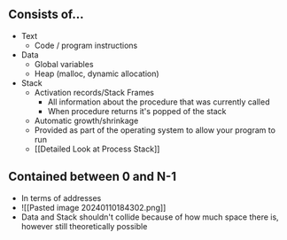 ## Consists of...
- Text
	- Code / program instructions
- Data
	- Global variables
	- Heap (malloc, dynamic allocation)
- Stack
	- Activation records/Stack Frames
		- All information about the procedure that was currently called
		- When procedure returns it's popped of the stack
	- Automatic growth/shrinkage
	- Provided as part of the operating system to allow your program to run
	- [[Detailed Look at Process Stack]]

## Contained between 0 and N-1
- In terms of addresses
- ![[Pasted image 20240110184302.png]]
- Data and Stack shouldn't collide because of how much space there is, however still theoretically possible